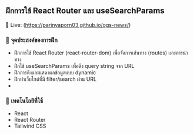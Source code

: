 ## ฝึกการใช้ React Router และ useSearchParams
🔗 Live: (https://parinyaporn03.github.io/ogs-news/)

### 🎯 จุดประสงค์ของการฝึก
* ฝึกการใช้ React Router (react-router-dom) เพื่อจัดการเส้นทาง (routes) และการนำทาง
* ฝึกใช้ useSearchParams เพื่อดึง query string จาก URL
* ฝึกการดึงและแสดงผลข้อมูลแบบ dynamic
* ฝึกทำเว็บไซต์ที่มี filter/search ผ่าน URL
* 
### 🧩 เทคโนโลยีที่ใช้
* React
* React Router
* Tailwind CSS
